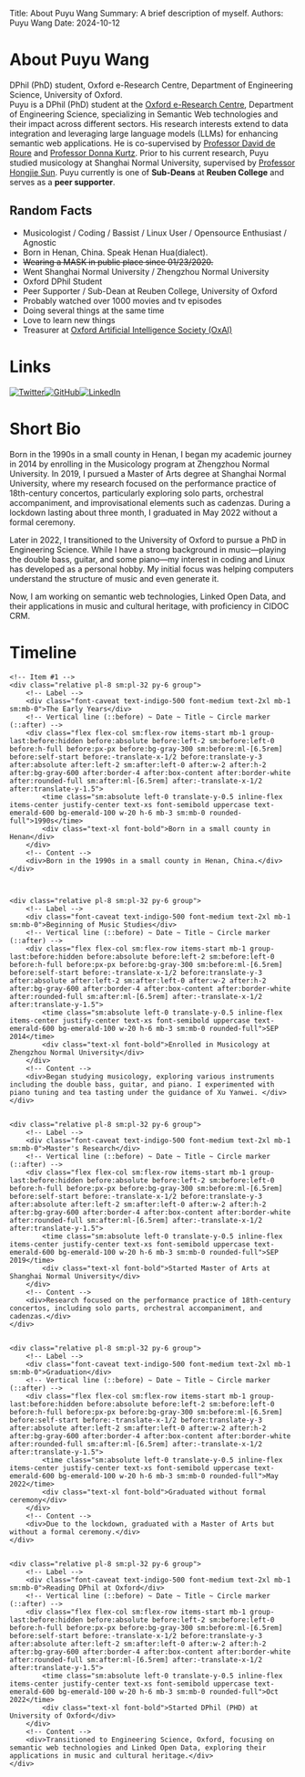 Title:   About Puyu Wang
Summary: A brief description of myself.
Authors: Puyu Wang
Date:    2024-10-12

# About Puyu Wang

DPhil (PhD) student, Oxford e-Research Centre, Department of Engineering Science, University of Oxford.  
Puyu is a DPhil (PhD) student at the [Oxford e-Research Centre](https://oerc.ox.ac.uk/), Department of Engineering Science, specializing in Semantic Web technologies and their impact across different sectors. His research interests extend to data integration and leveraging large language models (LLMs) for enhancing semantic web applications. He is co-supervised by [Professor David de Roure](https://eng.ox.ac.uk/people/david-de-roure/) and [Professor Donna Kurtz](https://eng.ox.ac.uk/people/donna-kurtz/). Prior to his current research, Puyu studied musicology at Shanghai Normal University, supervised by [Professor Hongjie Sun](https://drsun.online/%e4%b8%aa%e4%ba%ba%e8%b5%84%e6%96%99/). 
Puyu currently is one of **Sub-Deans** at **Reuben College** and serves as a **peer supporter**.  


## Random Facts
 
- Musicologist / Coding / Bassist / Linux User / Opensource Enthusiast / Agnostic
- Born in Henan, China. Speak Henan Hua(dialect).   
- ~~Wearing a MASK in public place since 01/23/2020.~~
- Went Shanghai Normal University / Zhengzhou Normal University
- Oxford DPhil Student
- Peer Supporter / Sub-Dean at Reuben College, University of Oxford
- Probably watched over 1000 movies and tv episodes
- Doing several things at the same time
- Love to learn new things
- Treasurer at [Oxford ArtificiaI Intelligence Society (OxAI)](https://www.oxai.org/theteam)
 
# Links

[![Twitter](https://img.shields.io/badge/Twitter-1DA1F2?style=for-the-badge&logo=twitter&logoColor=white)](https://twitter.com/puyu1001)[![GitHub](https://img.shields.io/badge/GitHub-181717?style=for-the-badge&logo=github&logoColor=white)](https://github.com/PaulWang1905)[![LinkedIn](https://img.shields.io/badge/LinkedIn-0077B5?style=for-the-badge&logo=linkedin&logoColor=white)](https://www.linkedin.com/in/puyu-wang/)

# Short Bio

Born in the 1990s in a small county in Henan, I began my academic journey in 2014 by enrolling in the Musicology program at Zhengzhou Normal University. In 2019, I pursued a Master of Arts degree at Shanghai Normal University, where my research focused on the performance practice of 18th-century concertos, particularly exploring solo parts, orchestral accompaniment, and improvisational elements such as cadenzas. During a lockdown lasting about three month, I graduated in May 2022 without a formal ceremony.

Later in 2022, I transitioned to the University of Oxford to pursue a PhD in Engineering Science. While I have a strong background in music—playing the double bass, guitar, and some piano—my interest in coding and Linux has developed as a personal hobby. My initial focus was helping computers understand the structure of music and even generate it.

Now, I am working on semantic web technologies, Linked Open Data, and their applications in music and cultural heritage, with proficiency in CIDOC CRM.

# Timeline
<div class="-my-6">

    <!-- Item #1 -->
    <div class="relative pl-8 sm:pl-32 py-6 group">
        <!-- Label -->
        <div class="font-caveat text-indigo-500 font-medium text-2xl mb-1 sm:mb-0">The Early Years</div>
        <!-- Vertical line (::before) ~ Date ~ Title ~ Circle marker (::after) -->
        <div class="flex flex-col sm:flex-row items-start mb-1 group-last:before:hidden before:absolute before:left-2 sm:before:left-0 before:h-full before:px-px before:bg-gray-300 sm:before:ml-[6.5rem] before:self-start before:-translate-x-1/2 before:translate-y-3 after:absolute after:left-2 sm:after:left-0 after:w-2 after:h-2 after:bg-gray-600 after:border-4 after:box-content after:border-white after:rounded-full sm:after:ml-[6.5rem] after:-translate-x-1/2 after:translate-y-1.5">
            <time class="sm:absolute left-0 translate-y-0.5 inline-flex items-center justify-center text-xs font-semibold uppercase text-emerald-600 bg-emerald-100 w-20 h-6 mb-3 sm:mb-0 rounded-full">1990s</time>
            <div class="text-xl font-bold">Born in a small county in Henan</div>
        </div>
        <!-- Content -->
        <div>Born in the 1990s in a small county in Henan, China.</div>
    </div>
    

    
    <div class="relative pl-8 sm:pl-32 py-6 group">
        <!-- Label -->
        <div class="font-caveat text-indigo-500 font-medium text-2xl mb-1 sm:mb-0">Beginning of Music Studies</div>
        <!-- Vertical line (::before) ~ Date ~ Title ~ Circle marker (::after) -->
        <div class="flex flex-col sm:flex-row items-start mb-1 group-last:before:hidden before:absolute before:left-2 sm:before:left-0 before:h-full before:px-px before:bg-gray-300 sm:before:ml-[6.5rem] before:self-start before:-translate-x-1/2 before:translate-y-3 after:absolute after:left-2 sm:after:left-0 after:w-2 after:h-2 after:bg-gray-600 after:border-4 after:box-content after:border-white after:rounded-full sm:after:ml-[6.5rem] after:-translate-x-1/2 after:translate-y-1.5">
            <time class="sm:absolute left-0 translate-y-0.5 inline-flex items-center justify-center text-xs font-semibold uppercase text-emerald-600 bg-emerald-100 w-20 h-6 mb-3 sm:mb-0 rounded-full">SEP 2014</time>
            <div class="text-xl font-bold">Enrolled in Musicology at Zhengzhou Normal University</div>
        </div>
        <!-- Content -->
        <div>Began studying musicology, exploring various instruments including the double bass, guitar, and piano. I experimented with piano tuning and tea tasting under the guidance of Xu Yanwei. </div>
    </div>
    
    
    <div class="relative pl-8 sm:pl-32 py-6 group">
        <!-- Label -->
        <div class="font-caveat text-indigo-500 font-medium text-2xl mb-1 sm:mb-0">Master's Research</div>
        <!-- Vertical line (::before) ~ Date ~ Title ~ Circle marker (::after) -->
        <div class="flex flex-col sm:flex-row items-start mb-1 group-last:before:hidden before:absolute before:left-2 sm:before:left-0 before:h-full before:px-px before:bg-gray-300 sm:before:ml-[6.5rem] before:self-start before:-translate-x-1/2 before:translate-y-3 after:absolute after:left-2 sm:after:left-0 after:w-2 after:h-2 after:bg-gray-600 after:border-4 after:box-content after:border-white after:rounded-full sm:after:ml-[6.5rem] after:-translate-x-1/2 after:translate-y-1.5">
            <time class="sm:absolute left-0 translate-y-0.5 inline-flex items-center justify-center text-xs font-semibold uppercase text-emerald-600 bg-emerald-100 w-20 h-6 mb-3 sm:mb-0 rounded-full">SEP 2019</time>
            <div class="text-xl font-bold">Started Master of Arts at Shanghai Normal University</div>
        </div>
        <!-- Content -->
        <div>Research focused on the performance practice of 18th-century concertos, including solo parts, orchestral accompaniment, and cadenzas.</div>
    </div>

    
    <div class="relative pl-8 sm:pl-32 py-6 group">
        <!-- Label -->
        <div class="font-caveat text-indigo-500 font-medium text-2xl mb-1 sm:mb-0">Graduation</div>
        <!-- Vertical line (::before) ~ Date ~ Title ~ Circle marker (::after) -->
        <div class="flex flex-col sm:flex-row items-start mb-1 group-last:before:hidden before:absolute before:left-2 sm:before:left-0 before:h-full before:px-px before:bg-gray-300 sm:before:ml-[6.5rem] before:self-start before:-translate-x-1/2 before:translate-y-3 after:absolute after:left-2 sm:after:left-0 after:w-2 after:h-2 after:bg-gray-600 after:border-4 after:box-content after:border-white after:rounded-full sm:after:ml-[6.5rem] after:-translate-x-1/2 after:translate-y-1.5">
            <time class="sm:absolute left-0 translate-y-0.5 inline-flex items-center justify-center text-xs font-semibold uppercase text-emerald-600 bg-emerald-100 w-20 h-6 mb-3 sm:mb-0 rounded-full">May 2022</time>
            <div class="text-xl font-bold">Graduated without formal ceremony</div>
        </div>
        <!-- Content -->
        <div>Due to the lockdown, graduated with a Master of Arts but without a formal ceremony.</div>
    </div>
    
    
    <div class="relative pl-8 sm:pl-32 py-6 group">
        <!-- Label -->
        <div class="font-caveat text-indigo-500 font-medium text-2xl mb-1 sm:mb-0">Reading DPhil at Oxford</div>
        <!-- Vertical line (::before) ~ Date ~ Title ~ Circle marker (::after) -->
        <div class="flex flex-col sm:flex-row items-start mb-1 group-last:before:hidden before:absolute before:left-2 sm:before:left-0 before:h-full before:px-px before:bg-gray-300 sm:before:ml-[6.5rem] before:self-start before:-translate-x-1/2 before:translate-y-3 after:absolute after:left-2 sm:after:left-0 after:w-2 after:h-2 after:bg-gray-600 after:border-4 after:box-content after:border-white after:rounded-full sm:after:ml-[6.5rem] after:-translate-x-1/2 after:translate-y-1.5">
            <time class="sm:absolute left-0 translate-y-0.5 inline-flex items-center justify-center text-xs font-semibold uppercase text-emerald-600 bg-emerald-100 w-20 h-6 mb-3 sm:mb-0 rounded-full">Oct 2022</time>
            <div class="text-xl font-bold">Started DPhil (PHD) at University of Oxford</div>
        </div>
        <!-- Content -->
        <div>Transitioned to Engineering Science, Oxford, focusing on semantic web technologies and Linked Open Data, exploring their applications in music and cultural heritage.</div>
    </div>

</div>


